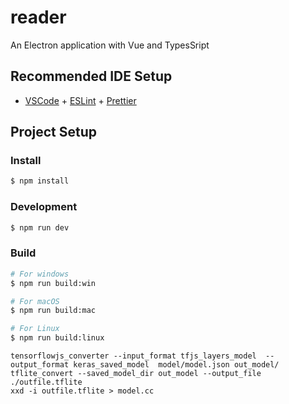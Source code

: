 # reader

An Electron application with Vue and TypesSript

## Recommended IDE Setup

-   [VSCode](https://code.visualstudio.com/) + [ESLint](https://marketplace.visualstudio.com/items?itemName=dbaeumer.vscode-eslint) + [Prettier](https://marketplace.visualstudio.com/items?itemName=esbenp.prettier-vscode)

## Project Setup

### Install

```bash
$ npm install
```

### Development

```bash
$ npm run dev
```

### Build

```bash
# For windows
$ npm run build:win

# For macOS
$ npm run build:mac

# For Linux
$ npm run build:linux
```

```
tensorflowjs_converter --input_format tfjs_layers_model  --output_format keras_saved_model  model/model.json out_model/
tflite_convert --saved_model_dir out_model --output_file ./outfile.tflite
xxd -i outfile.tflite > model.cc
```
